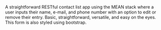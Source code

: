 A straightforward RESTful contact list app using the MEAN stack where a user inputs
their name, e-mail, and phone number with an option to edit or remove their entry.
Basic, straightforward, versatile, and easy on the eyes.
This form is also styled using bootstrap.
